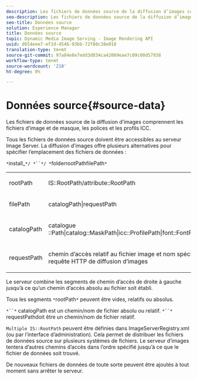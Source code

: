 ```yaml
---
description: Les fichiers de données source de la diffusion d’images comprennent les fichiers d’image et de masque, les polices et les profils ICC.
seo-description: Les fichiers de données source de la diffusion d’images comprennent les fichiers d’image et de masque, les polices et les profils ICC.
seo-title: Données source
solution: Experience Manager
title: Données source
topic: Dynamic Media Image Serving - Image Rendering API
uuid: d654eee7-ef2d-4546-93bb-72f80c38e018
translation-type: tm+mt
source-git-commit: 97a84e8e7edd3d834ca42069eae7c09c00d57938
workflow-type: tm+mt
source-wordcount: '210'
ht-degree: 0%

---
```



# Données source{#source-data}

Les fichiers de données source de la diffusion d’images comprennent les fichiers d’image et de masque, les polices et les profils ICC.

Tous les fichiers de données source doivent être accessibles au serveur Image Server. La diffusion d’images offre plusieurs alternatives pour spécifier l’emplacement des fichiers de données :

`*`install_`*/ *``*/ *`folderrootPathfilePath`*`

<table id="simpletable_26686444C7EF46D6BC4C0490C8010BF9"> 
 <tr class="strow"> 
  <td class="stentry"> <p><span class="codeph"> <span class="varname"> rootPath</span></span> </p></td> 
  <td class="stentry"> <p><span class="codeph"> IS::RootPath/attribute::RootPath</span> </p></td> 
 </tr> 
 <tr class="strow"> 
  <td class="stentry"> <p><span class="codeph"> <span class="varname"> filePath  </span></span> </p></td> 
  <td class="stentry"> <p><span class="codeph"> catalogPath|requestPath</span> </p></td> 
 </tr> 
 <tr class="strow"> 
  <td class="stentry"> <p><span class="codeph"> <span class="varname"> catalogPath</span></span> </p></td> 
  <td class="stentry"> <p><span class="codeph"> catalogue ::Path|catalog::MaskPath|icc::ProfilePath|font::FontPath|font::MetricsPath</span> </p></td> 
 </tr> 
 <tr class="strow"> 
  <td class="stentry"> <p><span class="codeph"> <span class="varname"> requestPath</span></span> </p></td> 
  <td class="stentry"> <p><span class="codeph"> chemin d’accès relatif au fichier image et nom spécifiés dans une requête HTTP de diffusion d’images</span> </p></td> 
 </tr> 
</table>

Le serveur combine les segments de chemin d’accès de droite à gauche jusqu’à ce qu’un chemin d’accès absolu au fichier soit établi.

Tous les segments `*`rootPath`*` peuvent être vides, relatifs ou absolus.

`*``*` catalogPath est un chemin/nom de fichier absolu ou relatif. `*``*` requestPathdoit être un chemin/nom de fichier relatif.

`Multiple IS::RootPath` peuvent être définies dans ImageServerRegistry.xml (ou par l’interface d’administration). Cela permet de distribuer les fichiers de données source sur plusieurs systèmes de fichiers. Le serveur d’images tentera d’autres chemins d’accès dans l’ordre spécifié jusqu’à ce que le fichier de données soit trouvé.

De nouveaux fichiers de données de toute sorte peuvent être ajoutés à tout moment sans arrêter le serveur.
